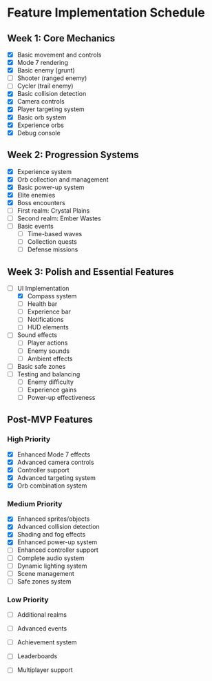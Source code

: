 # Feature Implementation Schedule

## Week 1: Core Mechanics
- [x] Basic movement and controls
- [x] Mode 7 rendering
- [x] Basic enemy (grunt)
- [ ] Shooter (ranged enemy)
- [ ] Cycler (trail enemy)
- [x] Basic collision detection
- [x] Camera controls
- [x] Player targeting system
- [x] Basic orb system
- [x] Experience orbs
- [x] Debug console

## Week 2: Progression Systems
- [x] Experience system
- [x] Orb collection and management
- [x] Basic power-up system
- [x] Elite enemies
- [x] Boss encounters
- [ ] First realm: Crystal Plains
- [ ] Second realm: Ember Wastes
- [ ] Basic events
  - [ ] Time-based waves
  - [ ] Collection quests
  - [ ] Defense missions

## Week 3: Polish and Essential Features
- [ ] UI Implementation
  - [x] Compass system
  - [ ] Health bar
  - [ ] Experience bar
  - [ ] Notifications
  - [ ] HUD elements
- [ ] Sound effects
  - [ ] Player actions
  - [ ] Enemy sounds
  - [ ] Ambient effects
- [ ] Basic safe zones
- [ ] Testing and balancing
  - [ ] Enemy difficulty
  - [ ] Experience gains
  - [ ] Power-up effectiveness

## Post-MVP Features

### High Priority
- [x] Enhanced Mode 7 effects
- [x] Advanced camera controls
- [x] Controller support
- [x] Advanced targeting system
- [x] Orb combination system

### Medium Priority
- [x] Enhanced sprites/objects
- [x] Advanced collision detection
- [x] Shading and fog effects
- [x] Enhanced power-up system
- [ ] Enhanced controller support
- [ ] Complete audio system
- [ ] Dynamic lighting system
- [ ] Scene management
- [ ] Safe zones system

### Low Priority
- [ ] Additional realms
- [ ] Advanced events
- [ ] Achievement system
- [ ] Leaderboards
- [ ] Multiplayer support





